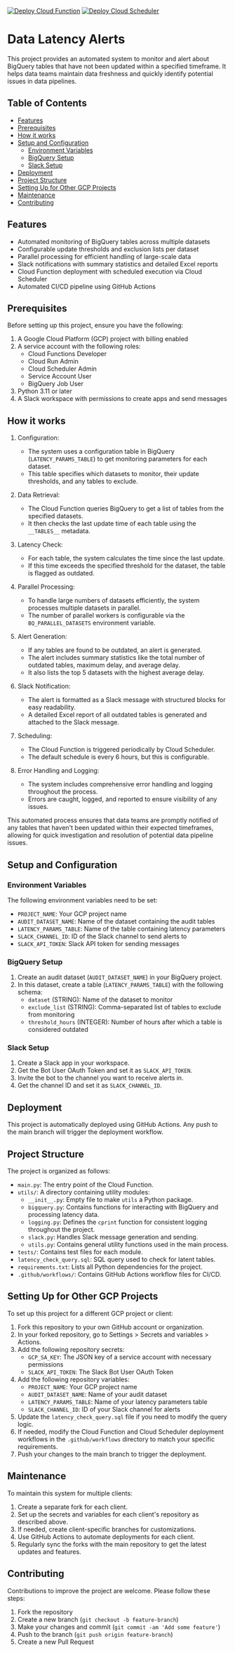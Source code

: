 [![Deploy Cloud Function](https://github.com/ashyam-saras/data-latency-alerts/actions/workflows/deploy-cloud-function.yml/badge.svg)](https://github.com/ashyam-saras/data-latency-alerts/actions/workflows/deploy-cloud-function.yml)
[![Deploy Cloud Scheduler](https://github.com/ashyam-saras/data-latency-alerts/actions/workflows/deploy-cloud-scheduler.yml/badge.svg)](https://github.com/ashyam-saras/data-latency-alerts/actions/workflows/deploy-cloud-scheduler.yml)

# Data Latency Alerts

This project provides an automated system to monitor and alert about BigQuery tables that have not been updated within a specified timeframe. It helps data teams maintain data freshness and quickly identify potential issues in data pipelines.

## Table of Contents
- [Features](#features)
- [Prerequisites](#prerequisites)
- [How it works](#how-it-works)
- [Setup and Configuration](#setup-and-configuration)
  - [Environment Variables](#environment-variables)
  - [BigQuery Setup](#bigquery-setup)
  - [Slack Setup](#slack-setup)
- [Deployment](#deployment)
- [Project Structure](#project-structure)
- [Setting Up for Other GCP Projects](#setting-up-for-other-gcp-projects)
- [Maintenance](#maintenance)
- [Contributing](#contributing)

## Features

- Automated monitoring of BigQuery tables across multiple datasets
- Configurable update thresholds and exclusion lists per dataset
- Parallel processing for efficient handling of large-scale data
- Slack notifications with summary statistics and detailed Excel reports
- Cloud Function deployment with scheduled execution via Cloud Scheduler
- Automated CI/CD pipeline using GitHub Actions

## Prerequisites

Before setting up this project, ensure you have the following:

1. A Google Cloud Platform (GCP) project with billing enabled
2. A service account with the following roles:
   - Cloud Functions Developer
   - Cloud Run Admin
   - Cloud Scheduler Admin
   - Service Account User
   - BigQuery Job User
3. Python 3.11 or later
4. A Slack workspace with permissions to create apps and send messages

## How it works

1. Configuration:
   - The system uses a configuration table in BigQuery (`LATENCY_PARAMS_TABLE`) to get monitoring parameters for each dataset.
   - This table specifies which datasets to monitor, their update thresholds, and any tables to exclude.

2. Data Retrieval:
   - The Cloud Function queries BigQuery to get a list of tables from the specified datasets.
   - It then checks the last update time of each table using the `__TABLES__` metadata.

3. Latency Check:
   - For each table, the system calculates the time since the last update.
   - If this time exceeds the specified threshold for the dataset, the table is flagged as outdated.

4. Parallel Processing:
   - To handle large numbers of datasets efficiently, the system processes multiple datasets in parallel.
   - The number of parallel workers is configurable via the `BQ_PARALLEL_DATASETS` environment variable.

5. Alert Generation:
   - If any tables are found to be outdated, an alert is generated.
   - The alert includes summary statistics like the total number of outdated tables, maximum delay, and average delay.
   - It also lists the top 5 datasets with the highest average delay.

6. Slack Notification:
   - The alert is formatted as a Slack message with structured blocks for easy readability.
   - A detailed Excel report of all outdated tables is generated and attached to the Slack message.

7. Scheduling:
   - The Cloud Function is triggered periodically by Cloud Scheduler.
   - The default schedule is every 6 hours, but this is configurable.

8. Error Handling and Logging:
   - The system includes comprehensive error handling and logging throughout the process.
   - Errors are caught, logged, and reported to ensure visibility of any issues.

This automated process ensures that data teams are promptly notified of any tables that haven't been updated within their expected timeframes, allowing for quick investigation and resolution of potential data pipeline issues.

## Setup and Configuration

### Environment Variables

The following environment variables need to be set:

- `PROJECT_NAME`: Your GCP project name
- `AUDIT_DATASET_NAME`: Name of the dataset containing the audit tables
- `LATENCY_PARAMS_TABLE`: Name of the table containing latency parameters
- `SLACK_CHANNEL_ID`: ID of the Slack channel to send alerts to
- `SLACK_API_TOKEN`: Slack API token for sending messages

### BigQuery Setup

1. Create an audit dataset (`AUDIT_DATASET_NAME`) in your BigQuery project.
2. In this dataset, create a table (`LATENCY_PARAMS_TABLE`) with the following schema:
   - `dataset` (STRING): Name of the dataset to monitor
   - `exclude_list` (STRING): Comma-separated list of tables to exclude from monitoring
   - `threshold_hours` (INTEGER): Number of hours after which a table is considered outdated

### Slack Setup

1. Create a Slack app in your workspace.
2. Get the Bot User OAuth Token and set it as `SLACK_API_TOKEN`.
3. Invite the bot to the channel you want to receive alerts in.
4. Get the channel ID and set it as `SLACK_CHANNEL_ID`.

## Deployment

This project is automatically deployed using GitHub Actions. Any push to the main branch will trigger the deployment workflow.

## Project Structure

The project is organized as follows:

- `main.py`: The entry point of the Cloud Function.
- `utils/`: A directory containing utility modules:
  - `__init__.py`: Empty file to make `utils` a Python package.
  - `bigquery.py`: Contains functions for interacting with BigQuery and processing latency data.
  - `logging.py`: Defines the `cprint` function for consistent logging throughout the project.
  - `slack.py`: Handles Slack message generation and sending.
  - `utils.py`: Contains general utility functions used in the main process.
- `tests/`: Contains test files for each module.
- `latency_check_query.sql`: SQL query used to check for latent tables.
- `requirements.txt`: Lists all Python dependencies for the project.
- `.github/workflows/`: Contains GitHub Actions workflow files for CI/CD.

## Setting Up for Other GCP Projects

To set up this project for a different GCP project or client:

1. Fork this repository to your own GitHub account or organization.
2. In your forked repository, go to Settings > Secrets and variables > Actions.
3. Add the following repository secrets:
   - `GCP_SA_KEY`: The JSON key of a service account with necessary permissions
   - `SLACK_API_TOKEN`: The Slack Bot User OAuth Token
4. Add the following repository variables:
   - `PROJECT_NAME`: Your GCP project name
   - `AUDIT_DATASET_NAME`: Name of your audit dataset
   - `LATENCY_PARAMS_TABLE`: Name of your latency parameters table
   - `SLACK_CHANNEL_ID`: ID of your Slack channel for alerts
5. Update the `latency_check_query.sql` file if you need to modify the query logic.
6. If needed, modify the Cloud Function and Cloud Scheduler deployment workflows in the `.github/workflows` directory to match your specific requirements.
7. Push your changes to the main branch to trigger the deployment.

## Maintenance

To maintain this system for multiple clients:

1. Create a separate fork for each client.
2. Set up the secrets and variables for each client's repository as described above.
3. If needed, create client-specific branches for customizations.
4. Use GitHub Actions to automate deployments for each client.
5. Regularly sync the forks with the main repository to get the latest updates and features.

## Contributing

Contributions to improve the project are welcome. Please follow these steps:

1. Fork the repository
2. Create a new branch (`git checkout -b feature-branch`)
3. Make your changes and commit (`git commit -am 'Add some feature'`)
4. Push to the branch (`git push origin feature-branch`)
5. Create a new Pull Request